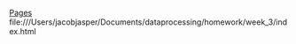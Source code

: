 [Pages](https://jacobjjasper.github.io/dataprocessing/)
file:///Users/jacobjasper/Documents/dataprocessing/homework/week_3/index.html
